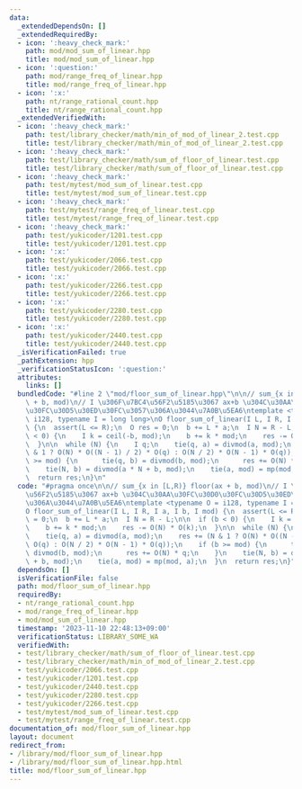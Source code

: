 ```yaml
---
data:
  _extendedDependsOn: []
  _extendedRequiredBy:
  - icon: ':heavy_check_mark:'
    path: mod/mod_sum_of_linear.hpp
    title: mod/mod_sum_of_linear.hpp
  - icon: ':question:'
    path: mod/range_freq_of_linear.hpp
    title: mod/range_freq_of_linear.hpp
  - icon: ':x:'
    path: nt/range_rational_count.hpp
    title: nt/range_rational_count.hpp
  _extendedVerifiedWith:
  - icon: ':heavy_check_mark:'
    path: test/library_checker/math/min_of_mod_of_linear_2.test.cpp
    title: test/library_checker/math/min_of_mod_of_linear_2.test.cpp
  - icon: ':heavy_check_mark:'
    path: test/library_checker/math/sum_of_floor_of_linear.test.cpp
    title: test/library_checker/math/sum_of_floor_of_linear.test.cpp
  - icon: ':heavy_check_mark:'
    path: test/mytest/mod_sum_of_linear.test.cpp
    title: test/mytest/mod_sum_of_linear.test.cpp
  - icon: ':heavy_check_mark:'
    path: test/mytest/range_freq_of_linear.test.cpp
    title: test/mytest/range_freq_of_linear.test.cpp
  - icon: ':heavy_check_mark:'
    path: test/yukicoder/1201.test.cpp
    title: test/yukicoder/1201.test.cpp
  - icon: ':x:'
    path: test/yukicoder/2066.test.cpp
    title: test/yukicoder/2066.test.cpp
  - icon: ':x:'
    path: test/yukicoder/2266.test.cpp
    title: test/yukicoder/2266.test.cpp
  - icon: ':x:'
    path: test/yukicoder/2280.test.cpp
    title: test/yukicoder/2280.test.cpp
  - icon: ':x:'
    path: test/yukicoder/2440.test.cpp
    title: test/yukicoder/2440.test.cpp
  _isVerificationFailed: true
  _pathExtension: hpp
  _verificationStatusIcon: ':question:'
  attributes:
    links: []
  bundledCode: "#line 2 \"mod/floor_sum_of_linear.hpp\"\n\n// sum_{x in [L,R)} floor(ax\
    \ + b, mod)\n// I \u306F\u7BC4\u56F2\u5185\u3067 ax+b \u304C\u30AA\u30FC\u30D0\
    \u30FC\u30D5\u30ED\u30FC\u3057\u306A\u3044\u7A0B\u5EA6\ntemplate <typename O =\
    \ i128, typename I = long long>\nO floor_sum_of_linear(I L, I R, I a, I b, I mod)\
    \ {\n  assert(L <= R);\n  O res = 0;\n  b += L * a;\n  I N = R - L;\n\n  if (b\
    \ < 0) {\n    I k = ceil(-b, mod);\n    b += k * mod;\n    res -= O(N) * O(k);\n\
    \  }\n\n  while (N) {\n    I q;\n    tie(q, a) = divmod(a, mod);\n    res += (N\
    \ & 1 ? O(N) * O((N - 1) / 2) * O(q) : O(N / 2) * O(N - 1) * O(q));\n    if (b\
    \ >= mod) {\n      tie(q, b) = divmod(b, mod);\n      res += O(N) * q;\n    }\n\
    \    tie(N, b) = divmod(a * N + b, mod);\n    tie(a, mod) = mp(mod, a);\n  }\n\
    \  return res;\n}\n"
  code: "#pragma once\n\n// sum_{x in [L,R)} floor(ax + b, mod)\n// I \u306F\u7BC4\
    \u56F2\u5185\u3067 ax+b \u304C\u30AA\u30FC\u30D0\u30FC\u30D5\u30ED\u30FC\u3057\
    \u306A\u3044\u7A0B\u5EA6\ntemplate <typename O = i128, typename I = long long>\n\
    O floor_sum_of_linear(I L, I R, I a, I b, I mod) {\n  assert(L <= R);\n  O res\
    \ = 0;\n  b += L * a;\n  I N = R - L;\n\n  if (b < 0) {\n    I k = ceil(-b, mod);\n\
    \    b += k * mod;\n    res -= O(N) * O(k);\n  }\n\n  while (N) {\n    I q;\n\
    \    tie(q, a) = divmod(a, mod);\n    res += (N & 1 ? O(N) * O((N - 1) / 2) *\
    \ O(q) : O(N / 2) * O(N - 1) * O(q));\n    if (b >= mod) {\n      tie(q, b) =\
    \ divmod(b, mod);\n      res += O(N) * q;\n    }\n    tie(N, b) = divmod(a * N\
    \ + b, mod);\n    tie(a, mod) = mp(mod, a);\n  }\n  return res;\n}"
  dependsOn: []
  isVerificationFile: false
  path: mod/floor_sum_of_linear.hpp
  requiredBy:
  - nt/range_rational_count.hpp
  - mod/range_freq_of_linear.hpp
  - mod/mod_sum_of_linear.hpp
  timestamp: '2023-11-10 22:48:13+09:00'
  verificationStatus: LIBRARY_SOME_WA
  verifiedWith:
  - test/library_checker/math/sum_of_floor_of_linear.test.cpp
  - test/library_checker/math/min_of_mod_of_linear_2.test.cpp
  - test/yukicoder/2066.test.cpp
  - test/yukicoder/1201.test.cpp
  - test/yukicoder/2440.test.cpp
  - test/yukicoder/2280.test.cpp
  - test/yukicoder/2266.test.cpp
  - test/mytest/mod_sum_of_linear.test.cpp
  - test/mytest/range_freq_of_linear.test.cpp
documentation_of: mod/floor_sum_of_linear.hpp
layout: document
redirect_from:
- /library/mod/floor_sum_of_linear.hpp
- /library/mod/floor_sum_of_linear.hpp.html
title: mod/floor_sum_of_linear.hpp
---
```

